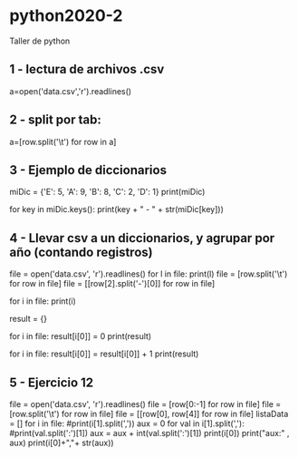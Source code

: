 # python2020-2

Taller de python

## 1 - lectura de archivos .csv

a=open('data.csv','r').readlines()


## 2 - split por tab:
a=[row.split('\t') for row in a]



## 3 - Ejemplo de diccionarios

miDic = {'E': 5, 'A': 9, 'B': 8, 'C': 2, 'D': 1}
print(miDic)

for key in miDic.keys():
    print(key + " - " +  str(miDic[key]))



## 4 - Llevar csv a un diccionarios, y agrupar por año (contando registros)

file = open('data.csv', 'r').readlines()
for l in file:
    print(l)
file = [row.split('\t') for row in file]
file = [[row[2].split('-')[0]] for row in file]

for i in file:
    print(i)

result = {}

for i in file:
    result[i[0]] = 0
print(result)

for i in file:
    result[i[0]] = result[i[0]] + 1
print(result)



## 5 - Ejercicio 12

file = open('data.csv', 'r').readlines()
file = [row[0:-1] for row in file]
file = [row.split('\t') for row in file]
file = [[row[0], row[4]] for row in file]
listaData = []
for i in file:
    #print(i[1].split(','))
    aux = 0
    for val in i[1].split(','):
        #print(val.split(':')[1])
        aux = aux + int(val.split(':')[1])
    print(i[0])
    print("aux:" , aux)
    print(i[0]+","+ str(aux))




